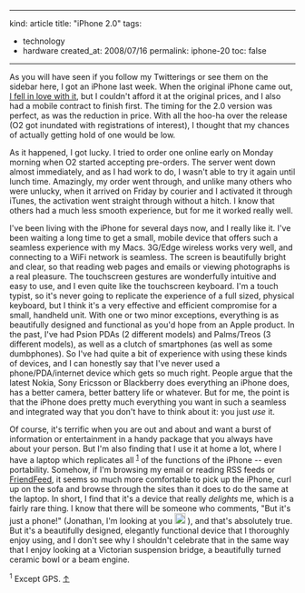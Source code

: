 -----
kind: article
title: "iPhone 2.0"
tags:
- technology
- hardware
created_at: 2008/07/16
permalink: iphone-20
toc: false
-----

<p>As you will have seen if you follow my Twitterings or see them on the sidebar here, I got an iPhone last week. When the original iPhone came out, <a href="http://www.rousette.org.uk/blog/archives/geekswoon/">I fell in love with it</a>, but I couldn't afford it at the original prices, and I also had a mobile contract to finish first. The timing for the 2.0 version was perfect, as was the reduction in price. With all the hoo-ha over the release (O2 got inundated with registrations of interest), I thought that my chances of actually getting hold of one would be low.</p>

<p>As it happened, I got lucky. I tried to order one online early on Monday morning when O2 started accepting pre-orders. The server went down almost immediately, and as I had work to do, I wasn't able to try it again until lunch time. Amazingly, my order went through, and unlike many others who were unlucky, when it arrived on Friday by courier and I activated it through iTunes, the activation went straight through without a hitch. I know that others had a much less smooth experience, but for me it worked really well.</p>

<p>I've been living with the iPhone for several days now, and I really like it. I've been waiting a long time to get a small, mobile device that offers such a seamless experience with my Macs. 3G/Edge wireless works very well, and connecting to a WiFi network is seamless. The screen is beautifully bright and clear, so that reading web pages and emails or viewing photographs is a real pleasure. The touchscreen gestures are wonderfully intuitive and easy to use, and I even quite like the touchscreen keyboard. I'm a touch typist, so it's never going to replicate the experience of a full sized, physical keyboard, but I think it's a very effective and efficient compromise for a small, handheld unit. With one or two minor exceptions, everything is as beautifully designed and functional as you'd hope from an Apple product. In the past, I've had Psion PDAs (2 different models) and Palms/Treos (3 different models), as well as a clutch of smartphones (as well as some dumbphones). So I've had quite a bit of experience with using these kinds of devices, and I can honestly say that I've never used a phone/PDA/internet device which gets so much right. People argue that the latest Nokia, Sony Ericsson or Blackberry does everything an iPhone does, has a better camera, better battery life or whatever. But for me, the point is that the iPhone does pretty much everything you want in such a seamless and integrated way that you don't have to think about it: you just <em>use</em> it.</p>

<p>Of course, it's terrific when you are out and about and want a burst of information or entertainment in a handy package that you always have about your person. But I'm also finding that I use it at home a lot, where I have a laptop which replicates all <sup id="r1-160708"><a href="#f1-160708">1</a></sup> of the functions of the iPhone -- even portability. Somehow, if I'm browsing my email or reading RSS feeds or <a href="http://friendfeed.com/bsag">FriendFeed</a>, it seems so much more comfortable to pick up the iPhone, curl up on the sofa and browse through the sites than it does to do the same at the laptop. In short, I find that it's a device that really <em>delights</em> me, which is a fairly rare thing. I know that there will be someone who comments, "But it's just a phone!" (Jonathan, I'm looking at you <img src="http://www.rousette.org.uk/images/smileys/wink.gif" width="19" height="19" alt="wink" style="border:0;" /> ), and that's absolutely true. But it's a beautifully designed, elegantly functional device that I thoroughly enjoy using, and I don't see why I shouldn't celebrate that in the same way that I enjoy looking at a Victorian suspension bridge, a beautifully turned ceramic bowl or a beam engine.</p>

<p><sup id="f1-160708">1</sup> Except GPS. <a href="#r1-160708">&uarr;</a></p>


